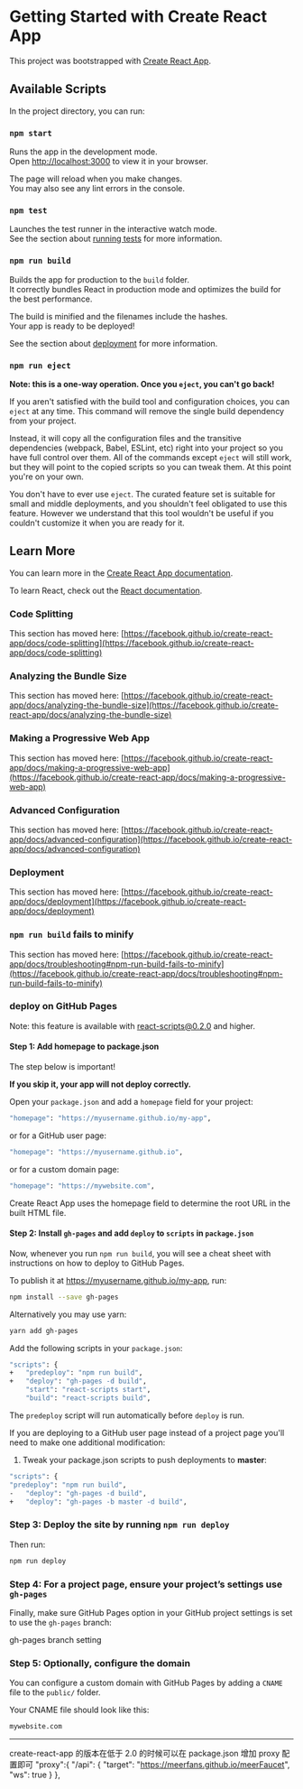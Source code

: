 # Getting Started with Create React App

This project was bootstrapped with [Create React App](https://github.com/facebook/create-react-app).

## Available Scripts

In the project directory, you can run:

### `npm start`

Runs the app in the development mode.\
Open [http://localhost:3000](http://localhost:3000) to view it in your browser.

The page will reload when you make changes.\
You may also see any lint errors in the console.

### `npm test`

Launches the test runner in the interactive watch mode.\
See the section about [running tests](https://facebook.github.io/create-react-app/docs/running-tests) for more information.

### `npm run build`

Builds the app for production to the `build` folder.\
It correctly bundles React in production mode and optimizes the build for the best performance.

The build is minified and the filenames include the hashes.\
Your app is ready to be deployed!

See the section about [deployment](https://facebook.github.io/create-react-app/docs/deployment) for more information.

### `npm run eject`

**Note: this is a one-way operation. Once you `eject`, you can't go back!**

If you aren't satisfied with the build tool and configuration choices, you can `eject` at any time. This command will remove the single build dependency from your project.

Instead, it will copy all the configuration files and the transitive dependencies (webpack, Babel, ESLint, etc) right into your project so you have full control over them. All of the commands except `eject` will still work, but they will point to the copied scripts so you can tweak them. At this point you're on your own.

You don't have to ever use `eject`. The curated feature set is suitable for small and middle deployments, and you shouldn't feel obligated to use this feature. However we understand that this tool wouldn't be useful if you couldn't customize it when you are ready for it.

## Learn More

You can learn more in the [Create React App documentation](https://facebook.github.io/create-react-app/docs/getting-started).

To learn React, check out the [React documentation](https://reactjs.org/).

### Code Splitting

This section has moved here: [https://facebook.github.io/create-react-app/docs/code-splitting](https://facebook.github.io/create-react-app/docs/code-splitting)

### Analyzing the Bundle Size

This section has moved here: [https://facebook.github.io/create-react-app/docs/analyzing-the-bundle-size](https://facebook.github.io/create-react-app/docs/analyzing-the-bundle-size)

### Making a Progressive Web App

This section has moved here: [https://facebook.github.io/create-react-app/docs/making-a-progressive-web-app](https://facebook.github.io/create-react-app/docs/making-a-progressive-web-app)

### Advanced Configuration

This section has moved here: [https://facebook.github.io/create-react-app/docs/advanced-configuration](https://facebook.github.io/create-react-app/docs/advanced-configuration)

### Deployment

This section has moved here: [https://facebook.github.io/create-react-app/docs/deployment](https://facebook.github.io/create-react-app/docs/deployment)

### `npm run build` fails to minify

This section has moved here: [https://facebook.github.io/create-react-app/docs/troubleshooting#npm-run-build-fails-to-minify](https://facebook.github.io/create-react-app/docs/troubleshooting#npm-run-build-fails-to-minify)

### deploy on GitHub Pages

Note: this feature is available with react-scripts@0.2.0 and higher.

#### Step 1: Add homepage to package.json
The step below is important!

**If you skip it, your app will not deploy correctly.**

Open your `package.json` and add a `homepage` field for your project:

```bash
"homepage": "https://myusername.github.io/my-app",
```

or for a GitHub user page:

```bash
"homepage": "https://myusername.github.io",
```

or for a custom domain page:

```bash
"homepage": "https://mywebsite.com",
```

Create React App uses the homepage field to determine the root URL in the built HTML file.

#### Step 2: Install `gh-pages` and add `deploy` to `scripts` in `package.json`
Now, whenever you run `npm run build`, you will see a cheat sheet with instructions on how to deploy to GitHub Pages.

To publish it at https://myusername.github.io/my-app, run:

```bash
npm install --save gh-pages
```

Alternatively you may use yarn:

```bash
yarn add gh-pages
```

Add the following scripts in your `package.json`:

```bash
"scripts": {
+   "predeploy": "npm run build",
+   "deploy": "gh-pages -d build",
    "start": "react-scripts start",
    "build": "react-scripts build",
```

The `predeploy` script will run automatically before `deploy` is run.


If you are deploying to a GitHub user page instead of a project page you'll need to make one additional modification:

1. Tweak your package.json scripts to push deployments to **master**:

```bash
"scripts": {
"predeploy": "npm run build",
-   "deploy": "gh-pages -d build",
+   "deploy": "gh-pages -b master -d build",
```

### Step 3: Deploy the site by running `npm run deploy`

Then run:

```bash
npm run deploy
```

### Step 4: For a project page, ensure your project’s settings use `gh-pages`
Finally, make sure GitHub Pages option in your GitHub project settings is set to use the `gh-pages` branch:

gh-pages branch setting


### Step 5: Optionally, configure the domain

You can configure a custom domain with GitHub Pages by adding a `CNAME` file to the `public/` folder.

Your CNAME file should look like this:

```bash
mywebsite.com
```

----
create-react-app 的版本在低于 2.0 的时候可以在 package.json 增加 proxy 配置即可
"proxy":{
    "/api": {
      "target": "https://meerfans.github.io/meerFaucet",
      "ws": true
    }
  },